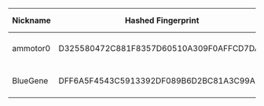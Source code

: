 | Nickname |  Hashed Fingerprint	| Or Addresses | Contact | Running | Flags | Last Seen | First Seen | Last Restarted | Advertised Bandwidth | Platform | Version | Version Status | Recommended Version | Verified hostnames | Exit policy |
|---|---|---|---|---|---|---|---|---|---|---|---|---|---|---|---|
|ammotor0 | D325580472C881F8357D60510A309F0AFFCD7DAA | ["98.148.66.23:443"] | 17y50v30@amotu.net | true | Running, V2Dir, Valid | 2025-10-05 08:00:00 | 2025-10-05 02:00:00 | 2025-10-05 00:36:25 | 0 | Tor 0.4.8.18 on Linux | 0.4.8.18 | recommended | true | ["syn-098-148-066-023.res.spectrum.com"] | ["reject *:*"]|
|BlueGene | DFF6A5F4543C5913392DF089B6D2BC81A3C99AE2 | ["93.160.17.86:9025"] | N/A | true | Running, V2Dir, Valid | 2025-10-05 08:00:00 | 2025-10-05 07:00:00 | 2025-10-05 05:30:02 | 0 | Tor 0.4.8.16 on Linux | 0.4.8.16 | recommended | true | N/A | ["reject *:*"]|
